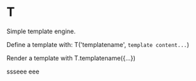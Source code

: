 # T

Simple template engine.

Define a template with: T('templatename', `template content...`)

Render a template with T.templatename({...})

ssseee
eee
